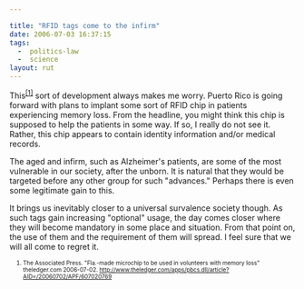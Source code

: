 ```yaml
---

title: "RFID tags come to the infirm"
date: 2006-07-03 16:37:15
tags:
  -  politics-law
  -  science
layout: rut
---
```


This<sup><a href="http://www.theledger.com/apps/pbcs.dll/article?AID=/20060702/APF/607020769" title="Fla.-made microchip to be used in volunteers with memory loss">[1]</a></sup> sort of development always makes me worry.  Puerto Rico is going forward with plans to implant some sort of RFID chip in patients experiencing memory loss.  From the headline, you might think this chip is supposed to help the patients in some way.  If so, I really do not see it.  Rather, this chip appears to contain identity information and/or medical records.

The aged and infirm, such as Alzheimer's patients, are some of the most vulnerable in our society, after the unborn.  It is natural that they would be targeted before any other group for such "advances."  Perhaps there is even some legitimate gain to this.

It brings us inevitably closer to a universal survalence society though.  As such tags gain increasing "optional" usage, the day comes closer where they will become mandatory in some place and situation.  From that point on, the use of them and the requirement of them will spread.  I feel sure that we will all come to regret it.

<font size="-2"><ol><font size="-2"><li><font size="-2">The Associated Press.  "Fla.-made microchip to be used in volunteers with memory loss"  theledger.com 2006-07-02.  http://www.theledger.com/apps/pbcs.dll/article?AID=/20060702/APF/607020769 </font></li>
</font></ol></font>

